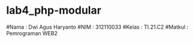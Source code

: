 # lab4_php-modular


#Nama    : Dwi Agus Haryanto
#NIM     : 312110033
#Kelas   : TI.21.C2
#Matkul  : Pemrograman WEB2
